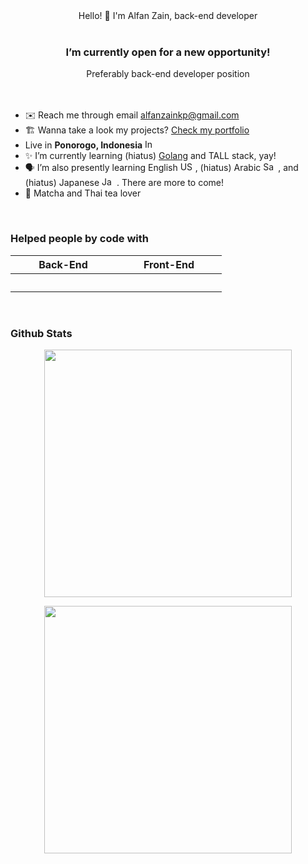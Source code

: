 
<div align="center">Hello! 👋 I'm Alfan Zain, back-end developer</div>  
  
<br />

<div align="center"><b><h3>I’m currently open for a new opportunity!</h3></b>
Preferably back-end developer position</div>

<br />
<br />

- ✉️ Reach me through email alfanzainkp@gmail.com
- 🏗 Wanna take a look my projects? [Check my portfolio](https://www.notion.so/alfanzain/Alfan-Zain-s-Portfolio-f021212cc2e840aba33826efc6032731)
- Live in <b>Ponorogo, Indonesia</b> <img
  src="https://flagcdn.com/20x15/id.png"
  srcset="https://flagcdn.com/40x30/id.png 2x,
    https://flagcdn.com/60x45/id.png 3x"
  width="20"
  height="15"
  alt="Indonesia">
- ✨ I’m currently learning (hiatus) [Golang](https://golang.org/)  and TALL stack, yay!
- 🗣️ I’m also presently learning English <img
  src="https://flagcdn.com/20x15/us.png"
  srcset="https://flagcdn.com/40x30/us.png 2x,
    https://flagcdn.com/60x45/us.png 3x"
  width="20"
  height="15"
  alt="USA"> , (hiatus) Arabic <img
  src="https://flagcdn.com/20x15/sa.png"
  srcset="https://flagcdn.com/40x30/sa.png 2x,
    https://flagcdn.com/60x45/sa.png 3x"
  width="20"
  height="15"
  alt="Saudi Arabia"> , and (hiatus) Japanese <img
  src="https://flagcdn.com/20x15/jp.png"
  srcset="https://flagcdn.com/40x30/jp.png 2x,
    https://flagcdn.com/60x45/jp.png 3x"
  width="20"
  height="15"
  alt="Japan"> . There are more to come!  
- 🍵 Matcha and Thai tea lover
<!---
- 🎮 Stardew Valley player, Hoyoverse game fans
-->
  

<br/>  


<h3>Helped people by code with</h3>
<table align="center">
	<tr>
        <th align="center" width="153">
        Back-End
	    </th>
	    <th align="center" width="153">
        Front-End
	    </th>
	</tr>
	<tr>
        <th align="center" width="153">
	        <img alt="" src="https://img.shields.io/badge/PHP-777BB4?style=for-the-badge&logo=php&logoColor=white" />
	        <img alt="" src="https://img.shields.io/badge/Laravel-FF2D20?style=for-the-badge&logo=laravel&logoColor=white" />
			<img alt="" src="https://img.shields.io/badge/TypeScript-007ACC?style=for-the-badge&logo=typescript&logoColor=white" />
			<img alt="" src="https://img.shields.io/badge/Node.js-43853D?style=for-the-badge&logo=node.js&logoColor=white" />
			<img alt="" src="https://img.shields.io/badge/Express.js-404D59?style=for-the-badge" />
			<img alt="" src="https://img.shields.io/badge/sequelize-323330?style=for-the-badge&logo=sequelize&logoColor=blue" />
	  	    <img alt="" src="https://img.shields.io/badge/Go-00ADD8?style=for-the-badge&logo=go&logoColor=white" />
			<img alt="" src="https://img.shields.io/badge/MySQL-005C84?style=for-the-badge&logo=mysql&logoColor=white" />
			<img alt="" src="https://img.shields.io/badge/PostgreSQL-316192?style=for-the-badge&logo=postgresql&logoColor=white" />
			<img alt="" src="https://img.shields.io/badge/MongoDB-4EA94B?style=for-the-badge&logo=mongodb&logoColor=white" />
	    </th>
	    <th align="center" width="153">
	    	<img alt="" src="https://img.shields.io/badge/Vue.js-35495E?style=for-the-badge&logo=vue.js&logoColor=4FC08D" />
			<img alt="" src="https://img.shields.io/badge/React-20232A?style=for-the-badge&logo=react&logoColor=61DAFB" />
	  	    <img alt="" src="https://img.shields.io/badge/Angular-DD0031?style=for-the-badge&logo=angular&logoColor=white" />
	  	    <img alt="" src="https://img.shields.io/badge/Redux-593D88?style=for-the-badge&logo=redux&logoColor=white" />
	    </th>
	</tr>
</table>

<br/> 


<h3>Github Stats</h3>  
<p align=center>
  <div align=center>
    <a href="#">
      <img width=396 align="center" src="https://github-readme-stats.vercel.app/api/top-langs/?username=alfanzain&theme=dark&hide_border=false&include_all_commits=false&count_private=false&layout=compact" />
    </a>
  </div>
</p>
<p align=center>
  <div align=center>
    <a href="#" title="Go to Source">
      <img align="center" width=396 src="https://github-readme-stats.vercel.app/api?username=alfanzain&theme=dark&hide_border=false&include_all_commits=false&count_private=false" />
    </a>
  </div>
</p>
